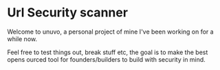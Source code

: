 # Url Security scanner

Welcome to unuvo, a personal project of mine I've been working on for a while now.

Feel free to test things out, break stuff etc, the goal is to make the best opens ourced tool for founders/builders to build with security in mind.
